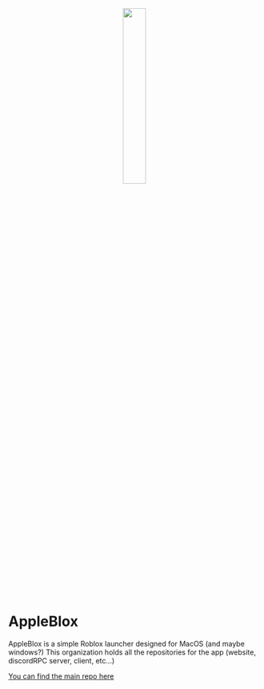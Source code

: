 <div align="center">
    <img src="https://i.imgur.com/St32GLp.png" style="width:30%;">
</div>

# AppleBlox

AppleBlox is a simple Roblox launcher designed for MacOS (and maybe windows?)
This organization holds all the repositories for the app (website, discordRPC server, client, etc...)

[You can find the main repo here](https://github.com/AppleBlox/appleblox)

